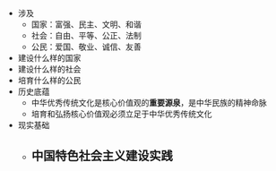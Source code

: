 - 涉及
	- 国家：富强、民主、文明、和谐
	- 社会：自由、平等、公正、法制
	- 公民：爱国、敬业、诚信、友善
- 建设什么样的国家
- 建设什么样的社会
- 培育什么样的公民
- 历史底蕴
	- 中华优秀传统文化是核心价值观的**重要源泉**，是中华民族的精神命脉
	- 培育和弘扬核心价值观必须立足于中华优秀传统文化
- 现实基础
	- 中国特色社会主义建设实践
		-